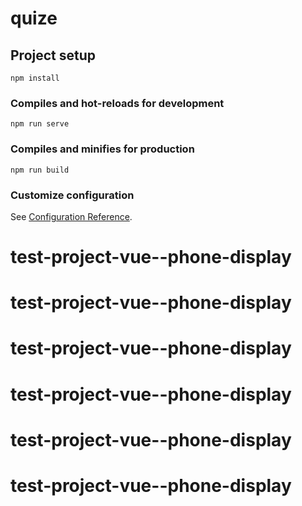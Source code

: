 # quize

## Project setup
```
npm install
```

### Compiles and hot-reloads for development
```
npm run serve
```

### Compiles and minifies for production
```
npm run build
```

### Customize configuration
See [Configuration Reference](https://cli.vuejs.org/config/).
# test-project-vue--phone-display
# test-project-vue--phone-display
# test-project-vue--phone-display
# test-project-vue--phone-display
# test-project-vue--phone-display
# test-project-vue--phone-display

